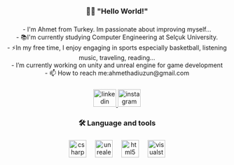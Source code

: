 <h3 align="center">👩‍💻  "Hello World!" </h3>

###

<p align="center">- I'm Ahmet from Turkey. Im passionate about improving myself...<br>- 📚I'm currently studying Computer Engineering at Selçuk University.<br>- ⚡In my free time, I enjoy engaging in sports especially basketball, listening music, traveling, reading... <br>- I’m currently working on unity and unreal engine for game development <br>- 📫 How to reach me:ahmethadiuzun@gmail.com </p> 

###

<div align="center">
  <a href="https://www.linkedin.com/in/ahmet-uzun-0115402b1/" target="_blank">
    <img src="https://raw.githubusercontent.com/maurodesouza/profile-readme-generator/master/src/assets/icons/social/linkedin/default.svg" width="52" height="40" alt="linkedin logo"  />
  </a>
  <a href="https://www.instagram.com/ahmetuzun_007/" target="_blank">
    <img src="https://raw.githubusercontent.com/maurodesouza/profile-readme-generator/master/src/assets/icons/social/instagram/default.svg" width="52" height="40" alt="instagram logo"  />
  </a>
</div>

###

<h3 align="center">🛠 Language and tools</h3>

###

<div align="center">
  <img src="https://cdn.jsdelivr.net/gh/devicons/devicon/icons/csharp/csharp-original.svg" height="40" alt="csharp logo"  />
  <img width="12" />
  <img src="https://skillicons.dev/icons?i=unreal" height="40" alt="unrealengine logo"  />
  <img width="12" />
  <img src="https://cdn.jsdelivr.net/gh/devicons/devicon/icons/html5/html5-plain.svg" height="40" alt="html5 logo"  />
  <img width="12" />
  <img src="https://skillicons.dev/icons?i=visualstudio" height="40" alt="visualstudio logo"  />
</div>

###

